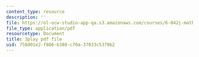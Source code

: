 ```yaml
---
content_type: resource
description: ''
file: https://ol-ocw-studio-app-qa.s3.amazonaws.com/courses/6-042j-mathematics-for-computer-science-spring-2015/758d01e2f806b380c70a37033c5379b2_fpy5Hsz5t6E.pdf
file_type: application/pdf
resourcetype: Document
title: 3play pdf file
uid: 758d01e2-f806-b380-c70a-37033c5379b2
---
```

